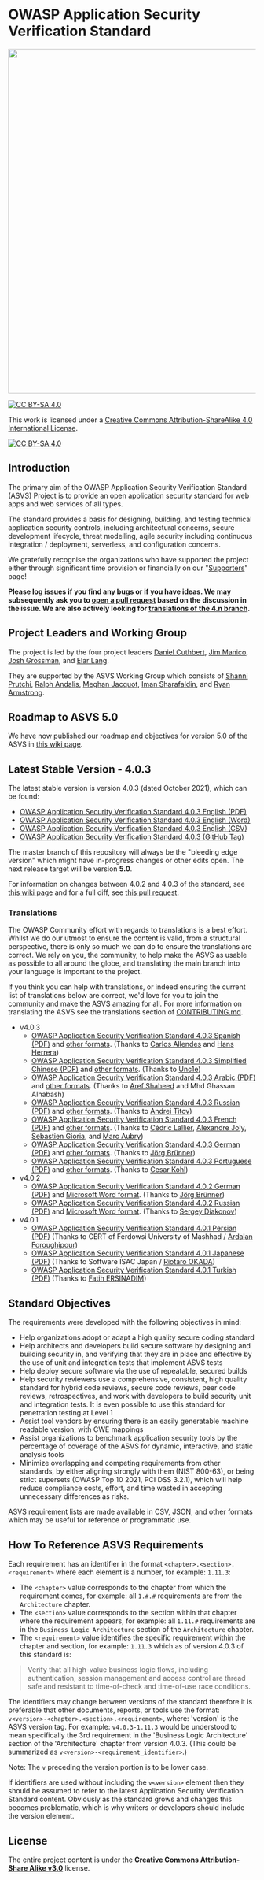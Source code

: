 # OWASP Application Security Verification Standard

<img src="https://owasp.org/www-project-application-security-verification-standard/assets/images/OWASP_ASVS_Linkedin_Banner-01.jpg" width="700px">

[![CC BY-SA 4.0][cc-by-sa-shield]][cc-by-sa]

This work is licensed under a
[Creative Commons Attribution-ShareAlike 4.0 International License][cc-by-sa].

[![CC BY-SA 4.0][cc-by-sa-image]][cc-by-sa]

[cc-by-sa]: http://creativecommons.org/licenses/by-sa/4.0/
[cc-by-sa-image]: https://licensebuttons.net/l/by-sa/4.0/88x31.png
[cc-by-sa-shield]: https://img.shields.io/badge/License-CC%20BY--SA%204.0-blue.svg

## Introduction

The primary aim of the OWASP Application Security Verification Standard (ASVS) Project is to provide an open application security standard for web apps and web services of all types.

The standard provides a basis for designing, building, and testing technical application security controls, including architectural concerns, secure development lifecycle, threat modelling, agile security including continuous integration / deployment, serverless, and configuration concerns.

We gratefully recognise the organizations who have supported the project either through significant time provision or financially on our "[Supporters](SUPPORTERS.md)" page!

**Please [log issues](https://github.com/OWASP/ASVS/issues) if you find any bugs or if you have ideas. We may subsequently ask you to [open a pull request](https://github.com/OWASP/ASVS/pulls) based on the discussion in the issue. We are also actively looking for [translations of the 4.n branch](CONTRIBUTING.md#translations).**

## Project Leaders and Working Group

The project is led by the four project leaders [Daniel Cuthbert](https://github.com/danielcuthbert), [Jim Manico](https://github.com/jmanico), [Josh Grossman](https://github.com/tghosth), and [Elar Lang](https://github.com/elarlang).

They are supported by the ASVS Working Group which consists of [Shanni Prutchi](https://github.com/EnigmaRosa), [Ralph Andalis](https://github.com/csfreak92), [Meghan Jacquot](https://github.com/meghanjacquot), [Iman Sharafaldin](https://github.com/ImanSharaf), and [Ryan Armstrong](https://github.com/ryarmst).

## Roadmap to ASVS 5.0

We have now published our roadmap and objectives for version 5.0 of the ASVS in [this wiki page](https://github.com/OWASP/ASVS/wiki/Roadmap-to-version-5.0).

## Latest Stable Version - 4.0.3

The latest stable version is version 4.0.3 (dated October 2021), which can be found:

* [OWASP Application Security Verification Standard 4.0.3 English (PDF)](https://github.com/OWASP/ASVS/raw/v4.0.3/4.0/OWASP%20Application%20Security%20Verification%20Standard%204.0.3-en.pdf)
* [OWASP Application Security Verification Standard 4.0.3 English (Word)](https://github.com/OWASP/ASVS/raw/v4.0.3/4.0/docs_en/OWASP%20Application%20Security%20Verification%20Standard%204.0.3-en.docx)
* [OWASP Application Security Verification Standard 4.0.3 English (CSV)](https://github.com/OWASP/ASVS/raw/v4.0.3/4.0/docs_en/OWASP%20Application%20Security%20Verification%20Standard%204.0.3-en.csv)
* [OWASP Application Security Verification Standard 4.0.3 (GitHub Tag)](https://github.com/OWASP/ASVS/tree/v4.0.3)

The master branch of this repository will always be the "bleeding edge version" which might have in-progress changes or other edits open. The next release target will be version **5.0**.

For information on changes between 4.0.2 and 4.0.3 of the standard, see [this wiki page](https://github.com/OWASP/ASVS/wiki/What-is-new-in-version-4.0.3) and for a full diff, see [this pull request](https://github.com/OWASP/ASVS/pull/1104/files?file-filters%5B%5D=.md&file-filters%5B%5D=.py&file-filters%5B%5D=.sh&file-filters%5B%5D=.yml&file-filters%5B%5D=No+extension).

### Translations

The OWASP Community effort with regards to translations is a best effort. Whilst we do our utmost to ensure the content is valid, from a structural perspective, there is only so much we can do to ensure the translations are correct. We rely on you, the community, to help make the ASVS as usable as possible to all around the globe, and translating the main branch into your language is important to the project.

If you think you can help with translations, or indeed ensuring the current list of translations below are correct, we'd love for you to join the community and make the ASVS amazing for all. For more information on translating the ASVS see the translations section of [CONTRIBUTING.md](CONTRIBUTING.md#translations).

* v4.0.3
    * [OWASP Application Security Verification Standard 4.0.3 Spanish (PDF)](https://github.com/OWASP/ASVS/raw/master/4.0/OWASP%20Application%20Security%20Verification%20Standard%204.0.3-es.pdf) and [other formats](https://github.com/OWASP/ASVS/raw/master/4.0/docs_es). (Thanks to [Carlos Allendes](https://github.com/CarlosAllendes) and [Hans Herrera](https://github.com/hansphp))
    * [OWASP Application Security Verification Standard 4.0.3 Simplified Chinese (PDF)](https://github.com/OWASP/ASVS/raw/master/4.0/OWASP%20Application%20Security%20Verification%20Standard%204.0.3-zh-cn.pdf) and [other formats](https://github.com/OWASP/ASVS/raw/master/4.0/docs_zh-cn).  (Thanks to [Unc1e](https://github.com/hi-unc1e))
    * [OWASP Application Security Verification Standard 4.0.3 Arabic (PDF)](https://github.com/OWASP/ASVS/raw/master/4.0/OWASP%20Application%20Security%20Verification%20Standard%204.0.3-ar.pdf) and [other formats](https://github.com/OWASP/ASVS/raw/master/4.0/docs_ar).  (Thanks to [Aref Shaheed](https://github.com/aref2008) and Mhd Ghassan Alhabash)
    * [OWASP Application Security Verification Standard 4.0.3 Russian (PDF)](https://github.com/OWASP/ASVS/raw/master/4.0/OWASP%20Application%20Security%20Verification%20Standard%204.0.3-ru.pdf) and [other formats](https://github.com/OWASP/ASVS/raw/master/4.0/docs_ru). (Thanks to [Andrei Titov](https://github.com/andrettv))
    * [OWASP Application Security Verification Standard 4.0.3 French (PDF)](https://github.com/OWASP/ASVS/raw/master/4.0/OWASP%20Application%20Security%20Verification%20Standard%204.0.3-fr.pdf) and [other formats](https://github.com/OWASP/ASVS/raw/master/4.0/docs_fr). (Thanks to [Cédric Lallier](https://github.com/clallier94), [Alexandre Joly](https://github.com/inaz0), [Sebastien Gioria](https://github.com/SPoint42), and [Marc Aubry](https://github.com/Marx314))
    * [OWASP Application Security Verification Standard 4.0.3 German (PDF)](https://github.com/OWASP/ASVS/raw/master/4.0/OWASP%20Application%20Security%20Verification%20Standard%204.0.3-de.pdf) and [other formats](https://github.com/OWASP/ASVS/raw/master/4.0/docs_de). (Thanks to [Jörg Brünner](https://github.com/JoergBruenner))
    * [OWASP Application Security Verification Standard 4.0.3 Portuguese (PDF)](https://github.com/OWASP/ASVS/raw/master/4.0/OWASP%20Application%20Security%20Verification%20Standard%204.0.3-pt.pdf) and [other formats](https://github.com/OWASP/ASVS/raw/master/4.0/docs_pt). (Thanks to [Cesar Kohl](https://github.com/cesarkohl))
* v4.0.2
    * [OWASP Application Security Verification Standard 4.0.2 German (PDF)](https://github.com/OWASP/ASVS/raw/master/4.0/OWASP%20Application%20Security%20Verification%20Standard%204.0.2-de.pdf) and [Microsoft Word format](https://github.com/OWASP/ASVS/raw/master/4.0/docs_de/OWASP%20Application%20Security%20Verification%20Standard%204.0.2-de.docx). (Thanks to [Jörg Brünner](https://github.com/JoergBruenner)) 
    * [OWASP Application Security Verification Standard 4.0.2 Russian (PDF)](https://github.com/OWASP/ASVS/raw/master/4.0/OWASP%20Application%20Security%20Verification%20Standard%204.0.2-ru.pdf) and [Microsoft Word format](https://github.com/OWASP/ASVS/raw/master/4.0/docs_ru/OWASP%20Application%20Security%20Verification%20Standard%204.0.2-ru.docx). (Thanks to [Sergey Diakonov](https://github.com/sergeydiak1980))
* v4.0.1
    * [OWASP Application Security Verification Standard 4.0.1 Persian (PDF)](https://github.com/OWASP/ASVS/raw/master/4.0/OWASP%20Application%20Security%20Verification%20Standard%204.0.1-fa.pdf) (Thanks to CERT of Ferdowsi University of Mashhad / [Ardalan Foroughipour](https://github.com/ardalanForoughipour))
    * [OWASP Application Security Verification Standard 4.0.1 Japanese (PDF)](https://github.com/OWASP/ASVS/raw/master/4.0/OWASP%20Application%20Security%20Verification%20Standard%204.0.1-ja.pdf) (Thanks to Software ISAC Japan / [Riotaro OKADA](https://github.com/okdt))
    * [OWASP Application Security Verification Standard 4.0.1 Turkish (PDF)](https://github.com/OWASP/ASVS/raw/master/4.0/OWASP%20Application%20Security%20Verification%20Standard%204.0.1-tr.pdf) (Thanks to [Fatih ERSINADIM](https://github.com/fatihersinadim))

## Standard Objectives

The requirements were developed with the following objectives in mind:

* Help organizations adopt or adapt a high quality secure coding standard
* Help architects and developers build secure software by designing and building security in, and verifying that they are in place and effective by the use of unit and integration tests that implement ASVS tests
* Help deploy secure software via the use of repeatable, secured builds
* Help security reviewers use a comprehensive, consistent, high quality standard for hybrid code reviews, secure code reviews, peer code reviews, retrospectives, and work with developers to build security unit and integration tests. It is even possible to use this standard for penetration testing at Level 1
* Assist tool vendors by ensuring there is an easily generatable machine readable version, with CWE mappings
* Assist organizations to benchmark application security tools by the percentage of coverage of the ASVS for dynamic, interactive, and static analysis tools
* Minimize overlapping and competing requirements from other standards, by either aligning strongly with them (NIST 800-63), or being strict supersets (OWASP Top 10 2021, PCI DSS 3.2.1), which will help reduce compliance costs, effort, and time wasted in accepting unnecessary differences as risks.

ASVS requirement lists are made available in CSV, JSON, and other formats which may be useful for reference or programmatic use.

## How To Reference ASVS Requirements

Each requirement has an identifier in the format `<chapter>.<section>.<requirement>` where each element is a number, for example: `1.11.3`:

- The `<chapter>` value corresponds to the chapter from which the requirement comes, for example: all `1.#.#` requirements are from the `Architecture` chapter.
- The `<section>` value corresponds to the section within that chapter where the requirement appears, for example: all `1.11.#` requirements are in the `Business Logic Architecture` section of the `Architecture` chapter.
- The `<requirement>` value identifies the specific requirement within the chapter and section, for example: `1.11.3` which as of version 4.0.3 of this standard is:

> Verify that all high-value business logic flows, including authentication, session management and access control are thread safe and resistant to time-of-check and time-of-use race conditions.

The identifiers may change between versions of the standard therefore it is preferable that other documents, reports, or tools use the format: `v<version>-<chapter>.<section>.<requirement>`, where: 'version' is the ASVS version tag. For example: `v4.0.3-1.11.3` would be understood to mean specifically the 3rd requirement in the 'Business Logic Architecture' section of the 'Architecture' chapter from version 4.0.3. (This could be summarized as `v<version>-<requirement_identifier>`.)

Note: The `v` preceding the version portion is to be lower case.

If identifiers are used without including the `v<version>` element then they should be assumed to refer to the latest Application Security Verification Standard content. Obviously as the standard grows and changes this becomes problematic, which is why writers or developers should include the version element.

## License

The entire project content is under the **[Creative Commons Attribution-Share Alike v3.0](https://creativecommons.org/licenses/by-sa/3.0/)** license.
